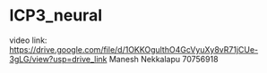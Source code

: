 # ICP3_neural
video link: https://drive.google.com/file/d/1OKKOgulthO4GcVyuXy8vR71jCUe-3gLG/view?usp=drive_link
Manesh Nekkalapu
70756918

